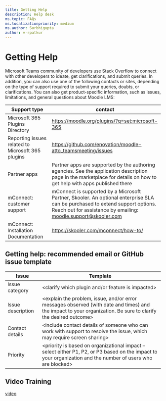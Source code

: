 ```yaml
---
title: Getting Help
description: Help desk
ms.topic: FAQs
ms.localizationpriority: medium
ms.author: Surbhigupta
author: v-rpatkur
---
```


# Getting Help

Microsoft Teams community of developers use Stack Overflow to connect with other developers to ideate, get clarifications, and submit queries. In addition, you can also use one of the following contacts or sites, depending on the type of support required to submit your queries, doubts, or clarifications. You can also get product-specific information, such as issues, limitations, and general questions about Moodle LMS:

|Support type| contact|
|------------|--------|
| Microsoft 365 Plugins Directory | https://moodle.org/plugins/?q=set:microsoft-365|
| Reporting issues related to Microsoft 365 plugins| https://github.com/enovation/moodle-atto_teamsmeeting/issues| 
| Partner apps| Partner apps are supported by the authoring agencies. See the application description page in the marketplace for details on how to get help with apps published there|
| mConnect: customer support| mConnect is supported by a Microsoft Partner, Skooler. An optional enterprise SLA can be purchased to extend support options. Reach out for assistance by emailing: moodle.support@skooler.com|
| mConnect: Installation Documentation| https://skooler.com/mconnect/how-to/|
   
## Getting help: recommended email or GitHub issue template

|Issue| Template|
|-----|---------|
| Issue category| <clarify which plugin and/or feature is impacted>|
| Issue description| <explain the problem, issue, and/or error messages observed (with date and times) and the impact to your organization. Be sure to clarify the desired outcome>|
| Contact details| <include contact details of someone who can work with support to resolve the issue, which may require screen sharing>|
| Priority| <priority is based on organizational impact – select either P1, P2, or P3 based on the impact to your organization and the number of users who are blocked>|

## Video Training

[video](https://www.youtube.com/watch?v=pYSm935CB_I&list=PLwy6L92VmGgnykLBOhIsp1g6i0kijVA2n&t=4s)


